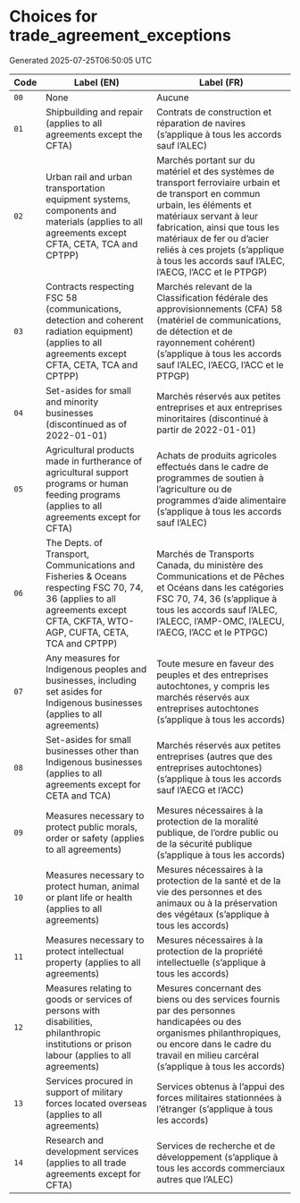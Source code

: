 # Choices for trade_agreement_exceptions

Generated 2025-07-25T06:50:05 UTC

| Code | Label (EN) | Label (FR) |
|------|------------|------------|
| `00` | None | Aucune |
| `01` | Shipbuilding and repair (applies to all agreements except the CFTA) | Contrats de construction et réparation de navires (s’applique à tous les accords sauf l’ALEC) |
| `02` | Urban rail and urban transportation equipment systems, components and materials (applies to all agreements except CFTA, CETA, TCA and CPTPP) | Marchés portant sur du matériel et des systèmes de transport ferroviaire urbain et de transport en commun urbain, les éléments et matériaux servant à leur fabrication, ainsi que tous les matériaux de fer ou d’acier reliés à ces projets (s’applique à tous les accords sauf l’ALEC, l’AECG, l’ACC et le PTPGP) |
| `03` | Contracts respecting FSC 58 (communications, detection and coherent radiation equipment) (applies to all agreements except CFTA, CETA, TCA and CPTPP) | Marchés relevant de la Classification fédérale des approvisionnements (CFA) 58 (matériel de communications, de détection et de rayonnement cohérent) (s’applique à tous les accords sauf l’ALEC, l’AECG, l’ACC et le PTPGP) |
| `04` | Set-asides for small and minority businesses (discontinued as of 2022-01-01) | Marchés réservés aux petites entreprises et aux entreprises minoritaires (discontinué à partir de 2022-01-01) |
| `05` | Agricultural products made in furtherance of agricultural support programs or human feeding programs (applies to all agreements except for CFTA) | Achats de produits agricoles effectués dans le cadre de programmes de soutien à l’agriculture ou de programmes d’aide alimentaire (s’applique à tous les accords sauf l’ALEC) |
| `06` | The Depts. of Transport, Communications and Fisheries & Oceans respecting FSC 70, 74, 36 (applies to all agreements except CFTA, CKFTA, WTO-AGP, CUFTA, CETA, TCA and CPTPP) | Marchés de Transports Canada, du ministère des Communications et de Pêches et Océans dans les catégories FSC 70, 74, 36 (s’applique à tous les accords sauf l’ALEC, l’ALECC, l’AMP-OMC, l’ALECU, l’AECG, l’ACC et le PTPGC) |
| `07` | Any measures for Indigenous peoples and businesses, including set asides for Indigenous businesses (applies to all agreements) | Toute mesure en faveur des peuples et des entreprises autochtones, y compris les marchés réservés aux entreprises autochtones (s’applique à tous les accords) |
| `08` | Set-asides for small businesses other than Indigenous businesses (applies to all agreements except for CETA and TCA) | Marchés réservés aux petites entreprises (autres que des entreprises autochtones) (s’applique à tous les accords sauf l’AECG et l’ACC) |
| `09` | Measures necessary to protect public morals, order or safety (applies to all agreements) | Mesures nécessaires à la protection de la moralité publique, de l’ordre public ou de la sécurité publique (s’applique à tous les accords) |
| `10` | Measures necessary to protect human, animal or plant life or health (applies to all agreements) | Mesures nécessaires à la protection de la santé et de la vie des personnes et des animaux ou à la préservation des végétaux (s’applique à tous les accords) |
| `11` | Measures necessary to protect intellectual property (applies to all agreements) | Mesures nécessaires à la protection de la propriété intellectuelle (s’applique à tous les accords) |
| `12` | Measures relating to goods or services of persons with disabilities, philanthropic institutions or prison labour (applies to all agreements) | Mesures concernant des biens ou des services fournis par des personnes handicapées ou des organismes philanthropiques, ou encore dans le cadre du travail en milieu carcéral (s’applique à tous les accords) |
| `13` | Services procured in support of military forces located overseas (applies to all agreements) | Services obtenus à l’appui des forces militaires stationnées à l’étranger (s’applique à tous les accords) |
| `14` | Research and development services (applies to all trade agreements except for CFTA) | Services de recherche et de développement (s’applique à tous les accords commerciaux autres que l’ALEC) |
